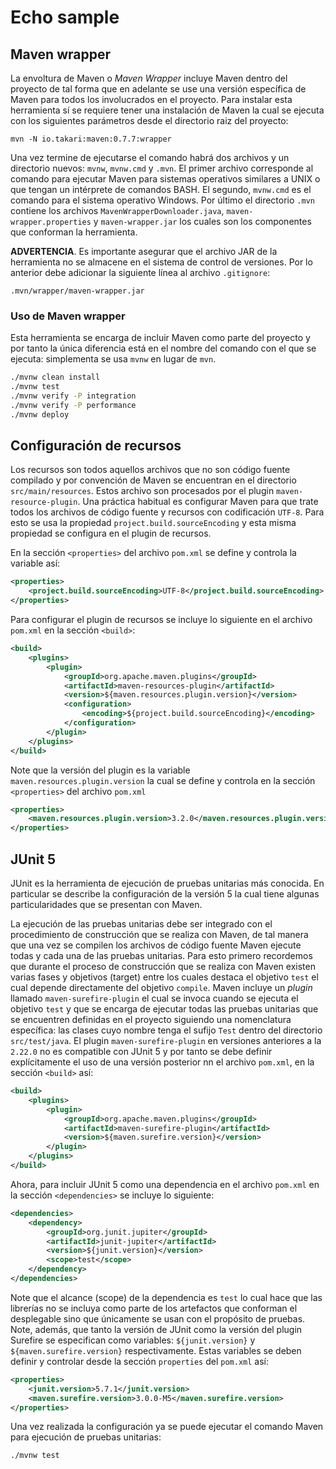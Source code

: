 # Echo sample

## Maven wrapper
La envoltura de Maven o _Maven Wrapper_ incluye Maven dentro del proyecto de tal forma que en adelante se use una 
versión específica de Maven para todos los involucrados en el proyecto. Para instalar esta herramienta sí se requiere
tener una instalación de Maven la cual se ejecuta con los siguientes parámetros desde el directorio raiz del proyecto:
```
mvn -N io.takari:maven:0.7.7:wrapper
```
Una vez termine de ejecutarse el comando habrá dos archivos y un directorio nuevos: `mvnw`, `mvnw.cmd` y `.mvn`. El 
primer archivo corresponde al comando para ejecutar Maven para sistemas operativos similares a UNIX o que tengan un
intérprete de comandos BASH. El segundo, `mvnw.cmd` es el comando para el sistema operativo Windows. Por último el
directorio `.mvn` contiene los archivos `MavenWrapperDownloader.java`, `maven-wrapper.properties` y `maven-wrapper.jar`
los cuales son los componentes que conforman la herramienta.

**ADVERTENCIA**. Es importante asegurar que el archivo JAR de la herramienta no se almacene en el sistema de control
de versiones. Por lo anterior debe adicionar la siguiente línea al archivo `.gitignore`:
```gitignore
.mvn/wrapper/maven-wrapper.jar
```

### Uso de Maven wrapper
Esta herramienta se encarga de incluir Maven como parte del proyecto y por tanto la única diferencia está en el nombre
del comando con el que se ejecuta: simplementa se usa `mvnw` en lugar de `mvn`. 
```bash
./mvnw clean install
./mvnw test
./mvnw verify -P integration
./mvnw verify -P performance
./mvnw deploy
```

## Configuración de recursos
Los recursos son todos aquellos archivos que no son código fuente compilado y por convención de Maven se encuentran en
el directorio `src/main/resources`. Estos archivo son procesados por el plugin `maven-resource-plugin`. Una práctica
habitual es configurar Maven para que trate todos los archivos de código fuente y recursos con codificación `UTF-8`. 
Para esto se usa la propiedad `project.build.sourceEncoding` y esta misma propiedad se configura en el plugin de 
recursos.

En la sección `<properties>` del archivo `pom.xml` se define y controla la variable así:
```xml
<properties>
    <project.build.sourceEncoding>UTF-8</project.build.sourceEncoding>
</properties>
```

Para configurar el plugin de recursos se incluye lo siguiente en el archivo `pom.xml` en la sección `<build>`:
```xml
<build>
    <plugins>
        <plugin>
            <groupId>org.apache.maven.plugins</groupId>
            <artifactId>maven-resources-plugin</artifactId>
            <version>${maven.resources.plugin.version}</version>
            <configuration>
                <encoding>${project.build.sourceEncoding}</encoding>
            </configuration>
        </plugin>
    </plugins>
</build>
```

Note que la versión del plugin es la variable `maven.resources.plugin.version` la cual se define y controla en la 
sección `<properties>` del archivo `pom.xml`
```xml
<properties>
    <maven.resources.plugin.version>3.2.0</maven.resources.plugin.version>
</properties>
```

## JUnit 5
JUnit es la herramienta de ejecución de pruebas unitarias más conocida. En particular se describe la configuración de la
versión 5 la cual tiene algunas particularidades que se presentan con Maven.

La ejecución de las pruebas unitarias debe ser integrado con el procedimiento de construcción que se realiza con Maven,
de tal manera que una vez se compilen los archivos de código fuente Maven ejecute todas y cada una de las pruebas 
unitarias. Para esto primero recordemos que durante el proceso de construcción que se realiza con Maven existen varias 
fases y objetivos (target) entre los cuales destaca el objetivo `test` el cual depende directamente del objetivo
`compile`. Maven incluye un _plugin_ llamado `maven-surefire-plugin` el cual se invoca cuando se ejecuta el objetivo
`test` y que se encarga de ejecutar todas las pruebas unitarias que se encuentren definidas en el proyecto siguiendo una
nomenclatura específica: las clases cuyo nombre tenga el sufijo `Test` dentro del directorio `src/test/java`. El plugin
`maven-surefire-plugin` en versiones anteriores a la `2.22.0` no es compatible con JUnit 5 y por tanto se debe definir
explícitamente el uso de una versión posterior nn el archivo `pom.xml`, en la sección `<build>` así:
```xml
<build>
    <plugins>
        <plugin>
            <groupId>org.apache.maven.plugins</groupId>
            <artifactId>maven-surefire-plugin</artifactId>
            <version>${maven.surefire.version}</version>
        </plugin>
    </plugins>
</build>
```
Ahora, para incluir JUnit 5 como una dependencia en el archivo `pom.xml` en la sección `<dependencies>` se incluye lo
siguiente:
```xml
<dependencies>
    <dependency>
        <groupId>org.junit.jupiter</groupId>
        <artifactId>junit-jupiter</artifactId>
        <version>${junit.version}</version>
        <scope>test</scope>
    </dependency>
</dependencies>
```
Note que el alcance (scope) de la dependencia es `test` lo cual hace que las librerías no se incluya como parte de los
artefactos que conforman el desplegable sino que únicamente se usan con el propósito de pruebas. Note, además, que tanto
la versión de JUnit como la versión del plugin Surefire se especifican como variables: `${junit.version}` y 
`${maven.surefire.version}` respectivamente. Estas variables se deben definir y controlar desde la sección `properties`
del `pom.xml` así:
```xml
<properties>
    <junit.version>5.7.1</junit.version>
    <maven.surefire.version>3.0.0-M5</maven.surefire.version>
</properties>
```
Una vez realizada la configuración ya se puede ejecutar el comando Maven para ejecución de pruebas unitarias:
```bash
./mvnw test
```
